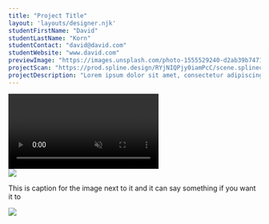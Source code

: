 ```yaml
---
title: "Project Title"
layout: 'layouts/designer.njk'
studentFirstName: "David"
studentLastName: "Korn"
studentContact: "david@david.com"
studentWebsite: "www.david.com"
previewImage: "https://images.unsplash.com/photo-1555529240-d2ab39b74716?q=80&w=2670&auto=format&fit=crop&ixlib=rb-4.0.3&ixid=M3wxMjA3fDB8MHxwaG90by1wYWdlfHx8fGVufDB8fHx8fA%3D%3D"
projectScan: "https://prod.spline.design/RYjNIQPjy0iamPcC/scene.splinecode"
projectDescription: "Lorem ipsum dolor sit amet, consectetur adipiscing elit. Morbi mattis, dolor vitae ultrices vestibulum, velit massa euismod felis, a accumsan neque nunc a metus. Nullam aliquam orci luctus ligula laoreet, a efficitur felis interdum. Nam eu cursus massa. Ut luctus tempus ipsum eu finibus. Nulla auctor porttitor lacus at efficitur. Nunc dapibus orci et scelerisque volutpat. Cras molestie, quam at viverra luctus, leo neque hendrerit lorem, ac viverra sapien mi sed mi"
---
```


  <div class="span-2">
    <video controls muted loop>
      <source src="https://assets.codepen.io/184881/udksample.webm" type="video/webm">
    </video>
  </div>
  <div class="span-1">
    <img src="https://images.unsplash.com/photo-1555529240-d2ab39b74716?q=80&w=2670&auto=format&fit=crop&ixlib=rb-4.0.3&ixid=M3wxMjA3fDB8MHxwaG90by1wYWdlfHx8fGVufDB8fHx8fA%3D%3D">
  </div>
  <div class="span-1 caption">
    <p>This is caption for the image next to it and it can say something if you want it to
  </div>
  <div class="span-2">
    <img src="https://images.unsplash.com/photo-1555529240-d2ab39b74716?q=80&w=2670&auto=format&fit=crop&ixlib=rb-4.0.3&ixid=M3wxMjA3fDB8MHxwaG90by1wYWdlfHx8fGVufDB8fHx8fA%3D%3D">
  </div>